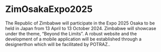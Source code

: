 # ZimOsakaExpo2025
The Republic of Zimbabwe will participate in the Expo 2025 Osaka to be held in Japan from 13 April to 13 October 2024. Zimbabwe will showcase under the theme, “Beyond the Limits”. A robust website and the development of a mobile application will be established through a designerthon which will be facilitated by POTRAZ..
